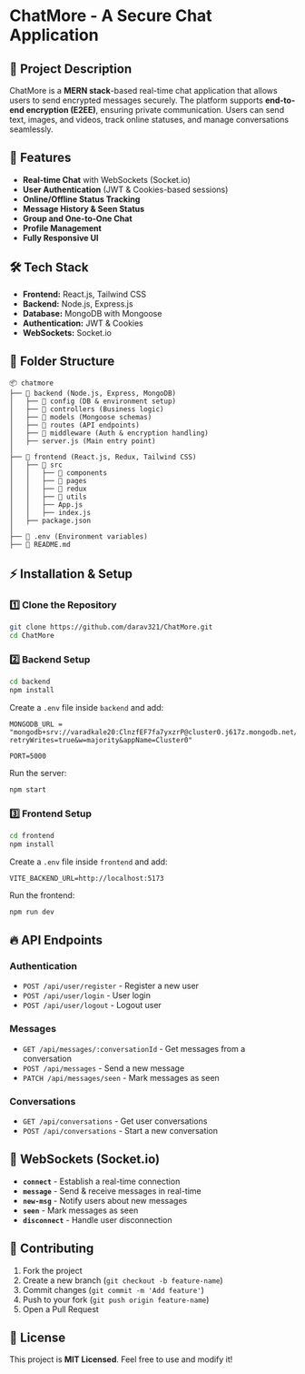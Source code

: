 # ChatMore - A Secure Chat Application

## 📌 Project Description

ChatMore is a **MERN stack**-based real-time chat application that allows users to send encrypted messages securely. The platform supports **end-to-end encryption (E2EE)**, ensuring private communication. Users can send text, images, and videos, track online statuses, and manage conversations seamlessly.

## 🚀 Features

- **Real-time Chat** with WebSockets (Socket.io)
- **User Authentication** (JWT & Cookies-based sessions)
- **Online/Offline Status Tracking**
- **Message History & Seen Status**
- **Group and One-to-One Chat**
- **Profile Management**
- **Fully Responsive UI**

## 🛠️ Tech Stack

- **Frontend:** React.js, Tailwind CSS
- **Backend:** Node.js, Express.js
- **Database:** MongoDB with Mongoose
- **Authentication:** JWT & Cookies
- **WebSockets:** Socket.io

## 📂 Folder Structure

```
📦 chatmore
├── 📁 backend (Node.js, Express, MongoDB)
│   ├── 📁 config (DB & environment setup)
│   ├── 📁 controllers (Business logic)
│   ├── 📁 models (Mongoose schemas)
│   ├── 📁 routes (API endpoints)
│   ├── 📁 middleware (Auth & encryption handling)
│   ├── server.js (Main entry point)
│
├── 📁 frontend (React.js, Redux, Tailwind CSS)
│   ├── 📁 src
│   │   ├── 📁 components
│   │   ├── 📁 pages
│   │   ├── 📁 redux
│   │   ├── 📁 utils
│   │   ├── App.js
│   │   ├── index.js
│   ├── package.json
│
├── 📄 .env (Environment variables)
├── 📄 README.md
```

## ⚡ Installation & Setup

### 1️⃣ Clone the Repository

```sh
git clone https://github.com/darav321/ChatMore.git
cd ChatMore
```

### 2️⃣ Backend Setup

```sh
cd backend
npm install
```

Create a `.env` file inside `backend` and add:

```
MONGODB_URL = "mongodb+srv://varadkale20:ClnzfEF7fa7yxzrP@cluster0.j617z.mongodb.net/?retryWrites=true&w=majority&appName=Cluster0"

PORT=5000
```

Run the server:

```sh
npm start
```

### 3️⃣ Frontend Setup

```sh
cd frontend
npm install
```

Create a `.env` file inside `frontend` and add:

```
VITE_BACKEND_URL=http://localhost:5173
```

Run the frontend:

```sh
npm run dev
```

## 🔥 API Endpoints

### **Authentication**

- `POST /api/user/register` - Register a new user
- `POST /api/user/login` - User login
- `POST /api/user/logout` - Logout user

### **Messages**

- `GET /api/messages/:conversationId` - Get messages from a conversation
- `POST /api/messages` - Send a new message
- `PATCH /api/messages/seen` - Mark messages as seen

### **Conversations**

- `GET /api/conversations` - Get user conversations
- `POST /api/conversations` - Start a new conversation

## 🔌 WebSockets (Socket.io)

- **`connect`** - Establish a real-time connection
- **`message`** - Send & receive messages in real-time
- **`new-msg`** - Notify users about new messages
- **`seen`** - Mark messages as seen
- **`disconnect`** - Handle user disconnection

## 🤝 Contributing

1. Fork the project
2. Create a new branch (`git checkout -b feature-name`)
3. Commit changes (`git commit -m 'Add feature'`)
4. Push to your fork (`git push origin feature-name`)
5. Open a Pull Request

## 📜 License

This project is **MIT Licensed**. Feel free to use and modify it!

